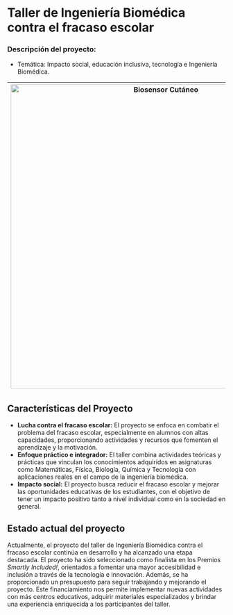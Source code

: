 # Taller de Ingeniería Biomédica contra el fracaso escolar

### **Descripción del proyecto:**
  - Temática: Impacto social, educación inclusiva, tecnología  e Ingeniería Biomédica.

| <img src="https://www.nascia.com/wp-content/uploads/2019/10/la-mente.jpg" alt="Biosensor Cutáneo" width="700" height="auto"> | Realización de un taller de Ingeniería Biomédica en el Centro IESO HaréVolar contra el fracaso escolar. Se realacionaron los conocimientos adquiridos por los alumnos en las asignaturas cursadas con los requeridos al aplicar la tecnología aplicada al ámbito médico. |
|---|---|

## Características del Proyecto

- **Lucha contra el fracaso escolar:** El proyecto se enfoca en combatir el problema del fracaso escolar, especialmente en alumnos con altas capacidades, proporcionando actividades y recursos que fomenten el aprendizaje y la motivación.
- **Enfoque práctico e integrador:** El taller combina actividades teóricas y prácticas que vinculan los conocimientos adquiridos en asignaturas como Matemáticas, Física, Biología, Química y Tecnología con aplicaciones reales en el campo de la ingeniería biomédica.
- **Impacto social:** El proyecto busca reducir el fracaso escolar y mejorar las oportunidades educativas de los estudiantes, con el objetivo de tener un impacto positivo tanto a nivel individual como en la sociedad en general.


## Estado actual del proyecto
Actualmente, el proyecto del taller de Ingeniería Biomédica contra el fracaso escolar continúa en desarrollo y ha alcanzado una etapa destacada. El proyecto ha sido seleccionado como finalista en los  Premios *Smartly Included!*, orientados a fomentar una mayor accesibilidad e inclusión a través de la tecnología e innovación. 
Además, se ha proporcionado un presupuesto para seguir trabajando y mejorando el proyecto. Este financiamiento nos permite implementar nuevas actividades con más centros educativos, adquirir materiales especializados y brindar una experiencia enriquecida a los participantes del taller.
